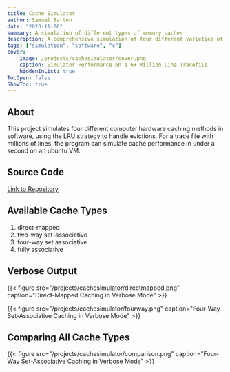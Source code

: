 ```yaml
---
title: Cache Simulator
author: Samuel Barton
date: "2023-11-06"
summary: A simulation of different types of memory caches
description: A comprehensive simulation of four different varieties of computer caches
tags: ["simulation", "software", "c"]
cover:
    image: /projects/cachesimulator/cover.png
    caption: Simulator Performance on a 6+ Million Line Tracefile
    hiddenInList: true
TocOpen: false
ShowToc: true
---
```


## About

This project simulates four different computer hardware caching methods in software, using the LRU strategy to handle evictions. For a trace file with millions of lines, the program can simulate cache performance in under a second on an ubuntu VM.

## Source Code

[Link to Repository](https://github.com/srbarton43/cache_simulator "git repo")

## Available Cache Types

1. direct-mapped
2. two-way set-associative
3. four-way set associative
4. fully associative

## Verbose Output

{{< figure src="/projects/cachesimulator/directmapped.png" caption="Direct-Mapped Caching in Verbose Mode" >}}

{{< figure src="/projects/cachesimulator/fourway.png" caption="Four-Way Set-Associative Caching in Verbose Mode" >}}

## Comparing All Cache Types

{{< figure src="/projects/cachesimulator/comparison.png" caption="Four-Way Set-Associative Caching in Verbose Mode" >}}

